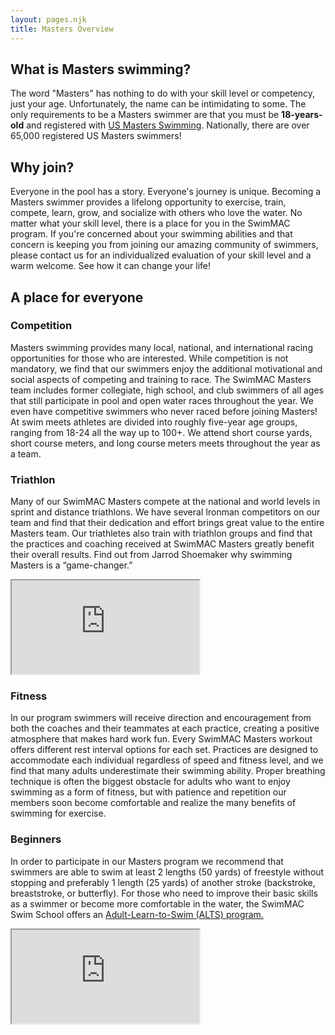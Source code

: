 ```yaml
---
layout: pages.njk
title: Masters Overview
---
```

<div class="card p-6 my-4" markdown="1">

<h2 class="separator-center">What is Masters swimming?</h2>

<p>The word "Masters" has nothing to do with your skill level or competency, just your age. Unfortunately, the name can be intimidating to some. The only requirements to be a Masters swimmer are that you must be <b>18-years-old</b> and registered with <a href="http://www.usms.org/reg/" target="_blank" rel="noopener">US Masters Swimming</a>. Nationally, there are over 65,000 registered US Masters swimmers!</p>

</div>

<div class="card p-6 my-4" markdown="1">

<h2 class="separator-center">Why join?</h2>

<p>Everyone in the pool has a story. Everyone's journey is unique. Becoming a Masters swimmer provides a lifelong opportunity to exercise, train, compete, learn, grow, and socialize with others who love the water. No matter what your skill level, there is a place for you in the SwimMAC program. If you're concerned about your swimming abilities and that concern is keeping you from joining our amazing community of swimmers, please contact us for an individualized evaluation of your skill level and a warm welcome. See how it can change your life!</p>

</div>

<div class="card p-6 my-4" markdown="1">

<h2 class="separator-center">A place for everyone</h2>

<div class="flex flex-wrap -mx-4" markdown="1">

<div class="w-full md:w-1/2 p-4" markdown="1">
<h3>Competition</h3>
<p>Masters swimming provides many local, national, and international racing opportunities for those who are interested. While competition is not mandatory, we find that our swimmers enjoy the additional motivational and social aspects of competing and training to race. The SwimMAC Masters team includes former collegiate, high school, and club swimmers of all ages that still participate in pool and open water races throughout the year. We even have competitive swimmers who never raced before joining Masters! At swim meets athletes are divided into roughly five-year age groups, ranging from 18-24 all the way up to 100+. We attend short course yards, short course meters, and long course meters meets throughout the year as a team. </p>
</div>

<div class="w-full md:w-1/2 p-4" markdown="1">
<h3>Triathlon</h3>
<p>Many of our SwimMAC Masters compete at the national and world levels in sprint and distance triathlons. We have several Ironman competitors on our team and find that their dedication and effort brings great value to the entire Masters team. Our triathletes also train with triathlon groups and find that the practices and coaching received at SwimMAC Masters greatly benefit their overall results. Find out from Jarrod Shoemaker why swimming Masters is a “game-changer.”</p>

<div class="responsive-embed widescreen margin-top-1" markdown="1">
<iframe class="youtube-player" type="text/html" src="https://www.youtube.com/embed/en1cGWN0L3w?version=3&amp;rel=1&amp;fs=1&amp;autohide=2&amp;showsearch=0&amp;showinfo=1&amp;iv_load_policy=1&amp;wmode=transparent" allowfullscreen="true"></iframe>
</div>
</div>

<div class="w-full md:w-1/2 p-4" markdown="1">
<h3>Fitness</h3>
<p>In our program swimmers will receive direction and encouragement from both the coaches and their teammates at each practice, creating a positive atmosphere that makes hard work fun. Every SwimMAC Masters workout offers different rest interval options for each set. Practices are designed to accommodate each individual regardless of speed and fitness level, and we find that many adults underestimate their swimming ability. Proper breathing technique is often the biggest obstacle for adults who want to enjoy swimming as a form of fitness, but with patience and repetition our members soon become comfortable and realize the many benefits of swimming for exercise.</p>
</div>

<div class="w-full md:w-1/2 p-4" markdown="1">
<h3>Beginners</h3>
<p>In order to participate in our Masters program we recommend that swimmers are able to swim at least 2 lengths (50 yards) of freestyle without stopping and preferably 1 length (25 yards) of another stroke (backstroke, breaststroke, or butterfly). For those who need to improve their basic skills as a swimmer or become more comfortable in the water, the SwimMAC Swim School offers an <a href="https://www.swimmaccarolina.org/adult-programs/adult-group-lessons/" target="_blank" rel="noopener">Adult-Learn-to-Swim (ALTS) program.</a></p>

</div>

</div>

</div>

<div class="w-full lg:w-2/3 mx-auto" markdown="1">
<div class="responsive-embed widescreen" markdown="1">
<iframe class="youtube-player" type="text/html" src="https://www.youtube.com/embed/SbZJNvhjC-g?version=3&amp;rel=1&amp;fs=1&amp;autohide=2&amp;showsearch=0&amp;showinfo=1&amp;iv_load_policy=1&amp;wmode=transparent" allowfullscreen="true"></iframe>
</div>
</div>